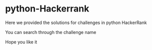 # python-Hackerrank

Here we provided the solutions for challenges
in python HackerRank

You can search through the challenge name 

Hope you like it 

